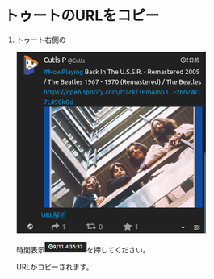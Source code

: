 # トゥートのURLをコピー

1. トゥート右側の  

   ![toottl1](https://raw.githubusercontent.com/cutls/TheDeskDocs/master/media/toottl1.png)  

   時間表示![toottl9](https://raw.githubusercontent.com/cutls/TheDeskDocs/master/media/toottl9.png)を押してください。  

   URLがコピーされます。

